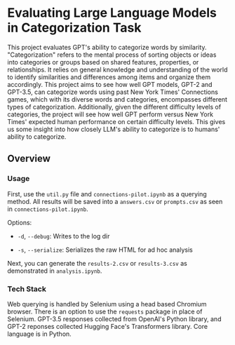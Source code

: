 # Evaluating Large Language Models in Categorization Task
This project evaluates GPT's ability to categorize words by similarity. "Categorization" refers to the mental process of sorting objects or ideas into categories or groups based on shared features, properties, or relationships. It relies on general knowledge and understanding of the world to identify similarities and differences among items and organize them accordingly. This project aims to see how well GPT models, GPT-2 and GPT-3.5, can categorize words using past New York Times' Connections games, which with its diverse words and categories, encompasses different types of categorization. Additionally, given the different difficulty levels of categories, the project will see how well GPT perform versus New York Times' expected human performance on certain difficulty levels. This gives us some insight into how closely LLM's ability to categorize is to humans' ability to categorize.

## Overview

### Usage

First, use the `util.py` file and `connections-pilot.ipynb` as a querying method. All results will be saved into a `answers.csv` or `prompts.csv` as seen in `connections-pilot.ipynb`.

Options:

-  `-d`, `--debug`: Writes to the log dir

-  `-s`, `--serialize`: Serializes the raw HTML for ad hoc analysis

  

Next, you can generate the `results-2.csv` or `results-3.csv` as demonstrated in `analysis.ipynb`.

### Tech Stack

Web querying is handled by Selenium using a head based Chromium browser. There is an option to use the `requests` package in place of Selenium. GPT-3.5 responses collected from OpenAI's Python library, and GPT-2 reponses collected Hugging Face's Transformers library. Core language is in Python.

